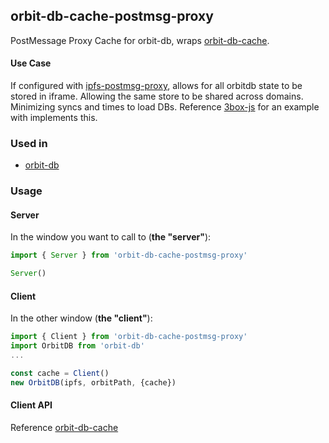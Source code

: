 ## orbit-db-cache-postmsg-proxy

PostMessage Proxy Cache for orbit-db, wraps [orbit-db-cache](https://github.com/orbitdb/orbit-db-cache).

#### Use Case

If configured with [ipfs-postmsg-proxy](https://github.com/ipfs-shipyard/ipfs-postmsg-proxy), allows for all orbitdb state to be stored in iframe. Allowing the same store to be shared across domains. Minimizing syncs and times to load DBs. Reference [3box-js](https://github.com/uport-project/3box-js) for an example with implements this.

### Used in

* [orbit-db](https://github/com/orbitdb/orbit-db)

### Usage

#### Server

In the window you want to call to (**the "server"**):

```js
import { Server } from 'orbit-db-cache-postmsg-proxy'

Server()
```
#### Client

In the other window (**the "client"**):

```js
import { Client } from 'orbit-db-cache-postmsg-proxy'
import OrbitDB from 'orbit-db'
...

const cache = Client()
new OrbitDB(ipfs, orbitPath, {cache})
```
#### Client API

Reference [orbit-db-cache](https://github.com/orbitdb/orbit-db-cache)

